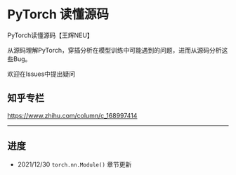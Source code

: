 # PyTorch 读懂源码
PyTorch读懂源码【王辉NEU】

从源码理解PyTorch，穿插分析在模型训练中可能遇到的问题，进而从源码分析这些Bug。

欢迎在Issues中提出疑问



## 知乎专栏
https://www.zhihu.com/column/c_168997414




---
## 进度

- 2021/12/30 `torch.nn.Module()` 章节更新

